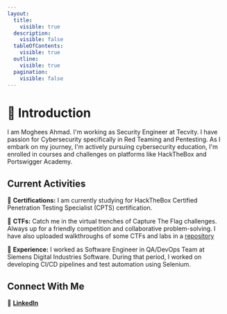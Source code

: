 ```yaml
---
layout:
  title:
    visible: true
  description:
    visible: false
  tableOfContents:
    visible: true
  outline:
    visible: true
  pagination:
    visible: false
---
```


# 🚀 Introduction

I am Moghees Ahmad. I'm working as Security Engineer at Tecvity. I have passion for Cybersecurity specifically in Red Teaming and Pentesting. As I embark on my journey, I'm actively pursuing cybersecurity education, I'm enrolled in courses and challenges on platforms like HackTheBox and Portswigger Academy.

## Current Activities

📜 **Certifications:** I am currently studying for HackTheBox Certified Penetration Testing Specialist (CPTS) certification.

🔭 **CTFs:** Catch me in the virtual trenches of Capture The Flag challenges. Always up for a friendly competition and collaborative problem-solving. I have also uploaded walkthroughs of some CTFs and labs in a [repository](https://github.com/Moghees244/CTF)

🔧 **Experience:** I worked as Software Engineer in QA/DevOps Team at Siemens Digital Industries Software. During that period, I worked on developing CI/CD pipelines and test automation using Selenium.


## Connect With Me

🔗 [**LinkedIn**](https://www.linkedin.com/in/moghees-ahmad-064a94188)
